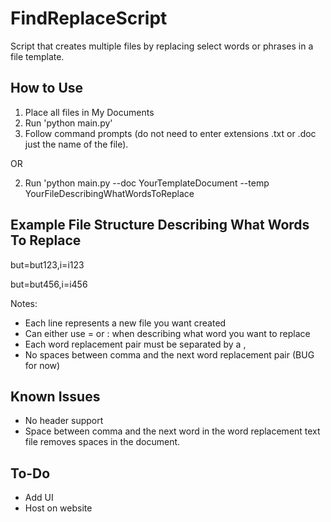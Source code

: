 # FindReplaceScript

Script that creates multiple files by replacing select words or phrases in a file template.

## How to Use

1) Place all files in My Documents
2) Run 'python main.py'
3) Follow command prompts (do not need to enter extensions .txt or .doc just the name of the file).

OR

2) Run 'python main.py --doc YourTemplateDocument --temp YourFileDescribingWhatWordsToReplace

## Example File Structure Describing What Words To Replace

but=but123,i=i123

but=but456,i=i456

Notes:
  - Each line represents a new file you want created
  - Can either use = or : when describing what word you want to replace
  - Each word replacement pair must be separated by a ,
  - No spaces between comma and the next word replacement pair (BUG for now)
  
 ## Known Issues
 
 - No header support
 - Space between comma and the next word in the word replacement text file removes spaces in the document.
 
 ## To-Do
 
 - Add UI
 - Host on website
